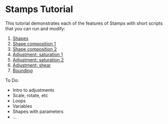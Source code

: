 Stamps Tutorial
=========


This tutorial demonstrates each of the features of Stamps with
short scripts that you can run and modify:

1. [Shapes](1-shape.rkt)
1. [Shape composition 1](1b-shape-composition.rkt)
1. [Shape composition 2](1c-shape-composition.rkt)
1. [Adjustment: saturation 1](2-adjustment-saturation.rkt)
1. [Adjustment: saturation 2](2b-adjustment-saturation.rkt)
1. [Adjustment: shear](adjustment-shear.rkt)
1. [Bounding](bounding.rkt)

To Do:

* Intro to adjustments
* Scale, rotate, etc
* Loops
* Variables
* Shapes with parameters
* ...
